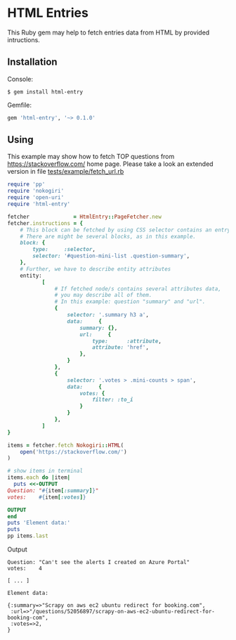 # HTML Entries
This Ruby gem may help to fetch entries data from HTML by provided intructions.

## Installation

Console:
```
$ gem install html-entry
```
Gemfile:
```ruby
gem 'html-entry', '~> 0.1.0'
```

## Using

This example may show how to fetch TOP questions from https://stackoverflow.com/ home page.
Please take a look an extended version in file [tests/example/fetch_url.rb](tests/example/fetch_url.rb)

```ruby
require 'pp'
require 'nokogiri'
require 'open-uri'
require 'html-entry'

fetcher              = HtmlEntry::PageFetcher.new
fetcher.instructions = {
    # This block can be fetched by using CSS selector contains an entry (or entries).
    # There are might be several blocks, as in this example.
    block: {
        type:     :selector,
        selector: '#question-mini-list .question-summary',
    },
    # Further, we have to describe entity attributes
    entity:
           [
               # If fetched node/s contains several attributes data,
               # you may describe all of them.
               # In this example: question "summary" and "url".
               {
                   selector: '.summary h3 a',
                   data:     {
                       summary: {},
                       url:     {
                           type:      :attribute,
                           attribute: 'href',
                       },
                   }
               },
               {
                   selector: '.votes > .mini-counts > span',
                   data:     {
                       votes: {
                           filter: :to_i
                       }
                   }
               },
           ]
}

items = fetcher.fetch Nokogiri::HTML(
    open('https://stackoverflow.com/')
)

# show items in terminal
items.each do |item|
  puts <<-OUTPUT
Question: "#{item[:summary]}"
votes:    #{item[:votes]}

OUTPUT
end
puts 'Element data:'
puts
pp items.last
```

Output
```
Question: "Can't see the alerts I created on Azure Portal"
votes:    4

[ ... ]

Element data:

{:summary=>"Scrapy on aws ec2 ubuntu redirect for booking.com",
 :url=>"/questions/52056897/scrapy-on-aws-ec2-ubuntu-redirect-for-booking-com",
 :votes=>2,
}
```
